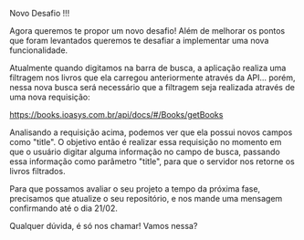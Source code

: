 Novo Desafio !!!

Agora queremos te propor um novo desafio! Além de melhorar os pontos que foram levantados queremos te desafiar a implementar uma nova funcionalidade. 

Atualmente quando digitamos na barra de busca, a aplicação realiza uma filtragem nos livros que ela carregou anteriormente através da API... porém, nessa nova busca
será necessário que a filtragem seja realizada através de uma nova requisição: 

https://books.ioasys.com.br/api/docs/#/Books/getBooks

Analisando a requisição acima, podemos ver que ela possui novos campos como "title".
O objetivo então é realizar essa requisição no momento em que o usuário digitar alguma informação no campo de busca, passando essa informação como parâmetro "title",
para que o servidor nos retorne os livros filtrados.

Para que possamos avaliar o seu projeto a tempo da próxima fase, precisamos que atualize o seu repositório, e nos mande uma mensagem confirmando até o dia 21/02.

Qualquer dúvida, é só nos chamar!
Vamos nessa?

